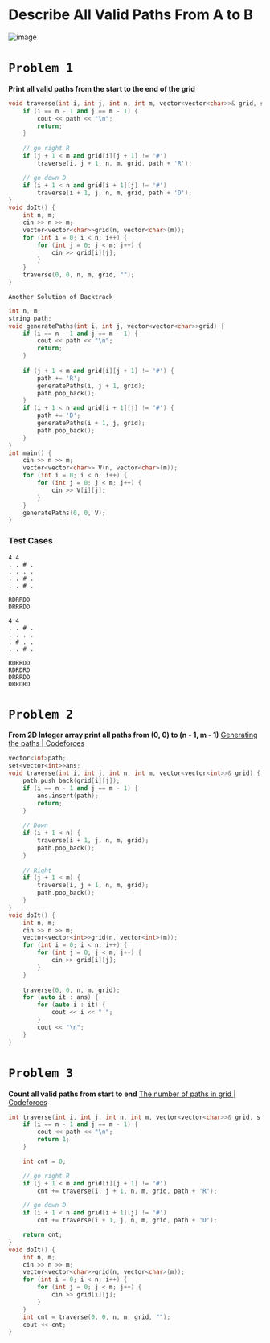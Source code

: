 # Describe All Valid Paths From A to B
![image](https://user-images.githubusercontent.com/99830416/236564105-bc55224e-5067-45ba-a5ee-6d8aefc298b5.png)

# `Problem 1`
**Print all valid paths from the start to the end of the grid**
```cpp
void traverse(int i, int j, int n, int m, vector<vector<char>>& grid, string path) {
    if (i == n - 1 and j == m - 1) {
        cout << path << "\n";
        return;
    }
    
    // go right R
    if (j + 1 < m and grid[i][j + 1] != '#')
        traverse(i, j + 1, n, m, grid, path + 'R');

    // go down D
    if (i + 1 < n and grid[i + 1][j] != '#')
        traverse(i + 1, j, n, m, grid, path + 'D');
}
void doIt() {
    int n, m;
    cin >> n >> m;
    vector<vector<char>>grid(n, vector<char>(m));
    for (int i = 0; i < n; i++) {
        for (int j = 0; j < m; j++) {
            cin >> grid[i][j];
        }
    }
    traverse(0, 0, n, m, grid, "");
}
```
`Another Solution of Backtrack`
```cpp
int n, m; 
string path;
void generatePaths(int i, int j, vector<vector<char>>grid) {
    if (i == n - 1 and j == m - 1) {
        cout << path << "\n";
        return;
    }
     
    if (j + 1 < m and grid[i][j + 1] != '#') {
        path += 'R';
        generatePaths(i, j + 1, grid);
        path.pop_back();
    }
    if (i + 1 < n and grid[i + 1][j] != '#') {
        path += 'D';
        generatePaths(i + 1, j, grid);
        path.pop_back();
    }
}
int main() {
    cin >> n >> m;
    vector<vector<char>> V(n, vector<char>(m));
    for (int i = 0; i < n; i++) {
        for (int j = 0; j < m; j++) {
            cin >> V[i][j];
        }
    }
    generatePaths(0, 0, V);
}
```

### Test Cases
```
4 4
. . # .
. . . .
. . # .
. . # .
```
```
RDRRDD
DRRRDD
```

```
4 4
. . # .
. . . .
. # . .
. . # .
```
```
RDRRDD
RDRDRD
DRRRDD
DRRDRD
```



# `Problem 2`
**From 2D Integer array print all paths from (0, 0) to (n - 1, m - 1)**
[Generating the paths | Codeforces](https://codeforces.com/group/gA8A93jony/contest/270592/problem/N)
```cpp
vector<int>path;
set<vector<int>>ans;
void traverse(int i, int j, int n, int m, vector<vector<int>>& grid) {
    path.push_back(grid[i][j]);
    if (i == n - 1 and j == m - 1) {
        ans.insert(path);
        return;
    }
 
    // Down
    if (i + 1 < n) {
        traverse(i + 1, j, n, m, grid);
        path.pop_back();
    }
 
    // Right
    if (j + 1 < m) {
        traverse(i, j + 1, n, m, grid);
        path.pop_back();
    }
}
void doIt() {
    int n, m;
    cin >> n >> m;
    vector<vector<int>>grid(n, vector<int>(m));
    for (int i = 0; i < n; i++) {
        for (int j = 0; j < m; j++) {
            cin >> grid[i][j];
        }
    }
 
    traverse(0, 0, n, m, grid);
    for (auto it : ans) {
        for (auto i : it) {
            cout << i << " ";
        }
        cout << "\n";
    }
}
```



# `Problem 3`
**Count all valid paths from start to end**
[The number of paths in grid | Codeforces](https://codeforces.com/group/gA8A93jony/contest/270592/problem/O)

```cpp
int traverse(int i, int j, int n, int m, vector<vector<char>>& grid, string path) {
    if (i == n - 1 and j == m - 1) {
        cout << path << "\n";
        return 1;
    }

    int cnt = 0;

    // go right R
    if (j + 1 < m and grid[i][j + 1] != '#')
        cnt += traverse(i, j + 1, n, m, grid, path + 'R');

    // go down D
    if (i + 1 < n and grid[i + 1][j] != '#')
        cnt += traverse(i + 1, j, n, m, grid, path + 'D');

    return cnt;
}
void doIt() {
    int n, m;
    cin >> n >> m;
    vector<vector<char>>grid(n, vector<char>(m));
    for (int i = 0; i < n; i++) {
        for (int j = 0; j < m; j++) {
            cin >> grid[i][j];
        }
    }
    int cnt = traverse(0, 0, n, m, grid, "");
    cout << cnt;
}
```
